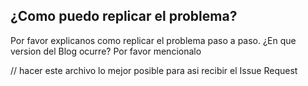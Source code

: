 ## ¿Como puedo replicar el problema?
Por favor explicanos como replicar el problema paso a paso.
¿En que version del Blog ocurre? Por favor mencionalo 

// hacer este archivo lo mejor posible para asi recibir el Issue Request 
